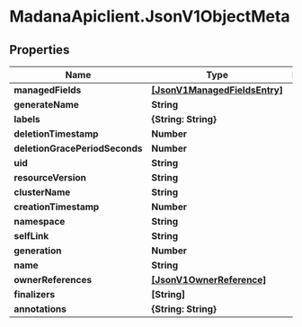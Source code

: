 # MadanaApiclient.JsonV1ObjectMeta

## Properties

Name | Type | Description | Notes
------------ | ------------- | ------------- | -------------
**managedFields** | [**[JsonV1ManagedFieldsEntry]**](JsonV1ManagedFieldsEntry.md) |  | [optional] 
**generateName** | **String** |  | [optional] 
**labels** | **{String: String}** |  | [optional] 
**deletionTimestamp** | **Number** |  | [optional] 
**deletionGracePeriodSeconds** | **Number** |  | [optional] 
**uid** | **String** |  | [optional] 
**resourceVersion** | **String** |  | [optional] 
**clusterName** | **String** |  | [optional] 
**creationTimestamp** | **Number** |  | [optional] 
**namespace** | **String** |  | [optional] 
**selfLink** | **String** |  | [optional] 
**generation** | **Number** |  | [optional] 
**name** | **String** |  | [optional] 
**ownerReferences** | [**[JsonV1OwnerReference]**](JsonV1OwnerReference.md) |  | [optional] 
**finalizers** | **[String]** |  | [optional] 
**annotations** | **{String: String}** |  | [optional] 


